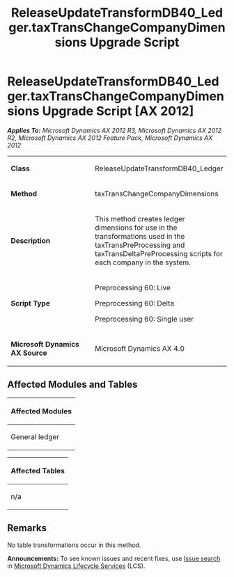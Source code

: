 ﻿---
title: ReleaseUpdateTransformDB40_Ledger.taxTransChangeCompanyDimensions Upgrade Script
TOCTitle: ReleaseUpdateTransformDB40_Ledger.taxTransChangeCompanyDimensions Upgrade Script
ms:assetid: a5a9e156-a79d-f7ca-fea3-568556f7a605
ms:mtpsurl: https://msdn.microsoft.com/en-us/library/JJ736848(v=AX.60)
ms:contentKeyID: 49710279
ms.date: 05/18/2015
mtps_version: v=AX.60
---

# ReleaseUpdateTransformDB40\_Ledger.taxTransChangeCompanyDimensions Upgrade Script [AX 2012]


_**Applies To:** Microsoft Dynamics AX 2012 R3, Microsoft Dynamics AX 2012 R2, Microsoft Dynamics AX 2012 Feature Pack, Microsoft Dynamics AX 2012_

<table>
<colgroup>
<col style="width: 50%" />
<col style="width: 50%" />
</colgroup>
<tbody>
<tr class="odd">
<td><p><strong>Class</strong></p></td>
<td><p>ReleaseUpdateTransformDB40_Ledger</p></td>
</tr>
<tr class="even">
<td><p><strong>Method</strong></p></td>
<td><p>taxTransChangeCompanyDimensions</p></td>
</tr>
<tr class="odd">
<td><p><strong>Description</strong></p></td>
<td><p>This method creates ledger dimensions for use in the transformations used in the taxTransPreProcessing and taxTransDeltaPreProcessing scripts for each company in the system.</p></td>
</tr>
<tr class="even">
<td><p><strong>Script Type</strong></p></td>
<td><p>Preprocessing 60: Live</p>
<p>Preprocessing 60: Delta</p>
<p>Preprocessing 60: Single user</p></td>
</tr>
<tr class="odd">
<td><p><strong>Microsoft Dynamics AX Source</strong></p></td>
<td><p>Microsoft Dynamics AX 4.0</p></td>
</tr>
</tbody>
</table>


## Affected Modules and Tables

<table>
<colgroup>
<col style="width: 100%" />
</colgroup>
<thead>
<tr class="header">
<th><p>Affected Modules</p></th>
</tr>
</thead>
<tbody>
<tr class="odd">
<td><p>General ledger</p></td>
</tr>
</tbody>
</table>


<table>
<colgroup>
<col style="width: 100%" />
</colgroup>
<thead>
<tr class="header">
<th><p>Affected Tables</p></th>
</tr>
</thead>
<tbody>
<tr class="odd">
<td><p>n/a</p></td>
</tr>
</tbody>
</table>


## Remarks

No table transformations occur in this method.

  
**Announcements:** To see known issues and recent fixes, use [Issue search](http://go.microsoft.com/fwlink/?linkid=389258) in [Microsoft Dynamics Lifecycle Services](http://go.microsoft.com/fwlink/?linkid=306505) (LCS).


